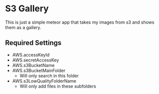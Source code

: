 # S3 Gallery
This is just a simple meteor app that takes my images from s3 and shows them as a gallery.

## Required Settings
* AWS.accessKeyId
* AWS.secretAccessKey
* AWS.s3BucketName
* AWS.s3BucketMainFolder
  * Will only search in this folder
* AWS.s3LowQualityFolderName
  * Will only add files in these subfolders
